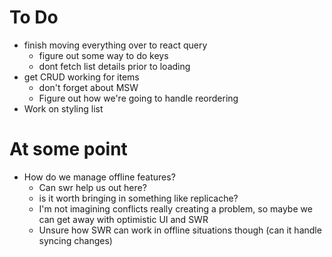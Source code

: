 # To Do

- finish moving everything over to react query
  - figure out some way to do keys
  - dont fetch list details prior to loading
- get CRUD working for items
  - don't forget about MSW
  - Figure out how we're going to handle reordering
- Work on styling list

# At some point

- How do we manage offline features?
  - Can swr help us out here?
  - is it worth bringing in something like replicache?
  - I'm not imagining conflicts really creating a problem, so maybe we can get away with optimistic UI and SWR
  - Unsure how SWR can work in offline situations though (can it handle syncing changes)
